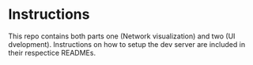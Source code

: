 # Instructions
This repo contains both parts one (Network visualization) and two (UI dvelopment).
Instructions on how to setup the dev server are included in their respectice READMEs.
